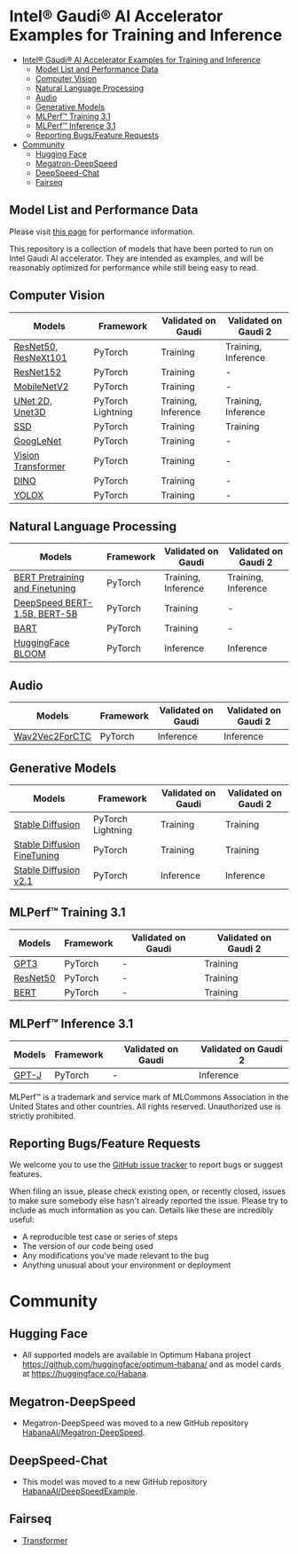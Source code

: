 # Intel® Gaudi® AI Accelerator Examples for Training and Inference

- [Intel® Gaudi® AI Accelerator Examples for Training and Inference](#intel-gaudi-ai-accelerator-examples-for-training-and-inference)
  - [Model List and Performance Data](#model-list-and-performance-data)
  - [Computer Vision](#computer-vision)
  - [Natural Language Processing](#natural-language-processing)
  - [Audio](#audio)
  - [Generative Models](#generative-models)
  - [MLPerf™ Training 3.1](#mlperf-training-31)
  - [MLPerf™ Inference 3.1](#mlperf-inference-31)
  - [Reporting Bugs/Feature Requests](#reporting-bugsfeature-requests)
- [Community](#community)
  - [Hugging Face](#hugging-face)
  - [Megatron-DeepSpeed](#megatron-deepspeed)
  - [DeepSpeed-Chat](#deepspeed-chat)
  - [Fairseq](#fairseq)

## Model List and Performance Data

Please visit [this page](https://developer.habana.ai/resources/habana-training-models/#performance) for performance information.

This repository is a collection of models that have been ported to run on Intel Gaudi AI accelerator. They are intended as examples, and will be reasonably optimized for performance while still being easy to read.

## Computer Vision
| Models                                                                             | Framework         | Validated on Gaudi  | Validated on Gaudi 2 |
| ---------------------------------------------------------------------------------- | ----------------- | ------------------- | ------------------- |
| [ResNet50, ResNeXt101](PyTorch/computer_vision/classification/torchvision)         | PyTorch           | Training            | Training, Inference |
| [ResNet152](PyTorch/computer_vision/classification/torchvision)                    | PyTorch           | Training            | -                   |
| [MobileNetV2](PyTorch/computer_vision/classification/torchvision)                  | PyTorch           | Training            | -                   |
| [UNet 2D, Unet3D](PyTorch/computer_vision/segmentation/Unet)                       | PyTorch Lightning | Training, Inference | Training, Inference |
| [SSD](PyTorch/computer_vision/detection/mlcommons/SSD/ssd)                         | PyTorch           | Training            | Training            |
| [GoogLeNet](PyTorch/computer_vision/classification/torchvision)                    | PyTorch           | Training            | -                   |
| [Vision Transformer](PyTorch/computer_vision/classification/ViT)                   | PyTorch           | Training            | -                   |
| [DINO](PyTorch/computer_vision/classification/dino)                                | PyTorch           | Training            | -                   |
| [YOLOX](PyTorch/computer_vision/detection/yolox)                                   | PyTorch           | Training            | -                   |


## Natural Language Processing
| Models                                                                             | Framework  | Validated on Gaudi  | Validated on Gaudi 2 |
|------------------------------------------------------------------------------------| ---------- | ------------------- | ------------------- |
| [BERT Pretraining and Finetuning](PyTorch/nlp/bert)                                | PyTorch    | Training, Inference | Training, Inference |
| [DeepSpeed BERT-1.5B, BERT-5B](PyTorch/nlp/DeepSpeedExamples/deepspeed-bert)       | PyTorch    | Training            | -                   |
| [BART](PyTorch/nlp/BART/simpletransformers)                                        | PyTorch    | Training            | -                   |
| [HuggingFace BLOOM](PyTorch/nlp/bloom)                                             | PyTorch    | Inference           | Inference           |


## Audio
| Models                                             | Framework | Validated on Gaudi | Validated on Gaudi 2 |
| -------------------------------------------------- | --------- | ------------------ | ------------------- |
| [Wav2Vec2ForCTC](PyTorch/audio/wav2vec2/inference) | PyTorch   | Inference          | Inference           |

## Generative Models
| Models                                                                               | Framework         | Validated on Gaudi  | Validated on Gaudi 2 |
| ------------------------------------------------------------------------------------ | ----------------- | ------------------- | ------------------- |
| [Stable Diffusion](PyTorch/generative_models/stable-diffusion)                       | PyTorch Lightning | Training            | Training            |
| [Stable Diffusion FineTuning](PyTorch/generative_models/stable-diffusion-finetuning) | PyTorch           | Training            | Training            |
| [Stable Diffusion v2.1](PyTorch/generative_models/stable-diffusion-v-2-1)            | PyTorch           | Inference           | Inference           |

## MLPerf&trade; Training 3.1
| Models                                  | Framework  | Validated on Gaudi | Validated on Gaudi 2|
| --------------------------------------- | ---------- | ------------------ | ------------------- |
| [GPT3](MLPERF3.1/Training/benchmarks)     | PyTorch    | -                | Training            |
| [ResNet50](MLPERF3.1/Training/benchmarks) | PyTorch    | -                | Training            |
| [BERT](MLPERF3.1/Training/benchmarks)     | PyTorch    | -                | Training            |

## MLPerf&trade; Inference 3.1
| Models                                  | Framework  | Validated on Gaudi | Validated on Gaudi 2|
| --------------------------------------- | ---------- | ------------------ | ------------------- |
| [GPT-J](MLPERF3.1/Inference/code/gpt-j) | PyTorch    | -                  | Inference           |

MLPerf™ is a trademark and service mark of MLCommons Association in the United States and other countries. All rights reserved. Unauthorized use is strictly prohibited.

## Reporting Bugs/Feature Requests

We welcome you to use the [GitHub issue tracker](https://github.com/HabanaAI/Model-References/issues) to report bugs or suggest features.

When filing an issue, please check existing open, or recently closed, issues to make sure somebody else hasn't already
reported the issue. Please try to include as much information as you can. Details like these are incredibly useful:

* A reproducible test case or series of steps
* The version of our code being used
* Any modifications you've made relevant to the bug
* Anything unusual about your environment or deployment

# Community
## Hugging Face
* All supported models are available in Optimum Habana project https://github.com/huggingface/optimum-habana/ and as model cards at https://huggingface.co/Habana.

## Megatron-DeepSpeed
* Megatron-DeepSpeed was moved to a new GitHub repository [HabanaAI/Megatron-DeepSpeed](https://github.com/HabanaAI/Megatron-DeepSpeed).

## DeepSpeed-Chat
* This model was moved to a new GitHub repository [HabanaAI/DeepSpeedExample](https://github.com/HabanaAI/DeepSpeedExamples/tree/main/applications/DeepSpeed-Chat).

## Fairseq
* [Transformer](https://github.com/HabanaAI/fairseq)

